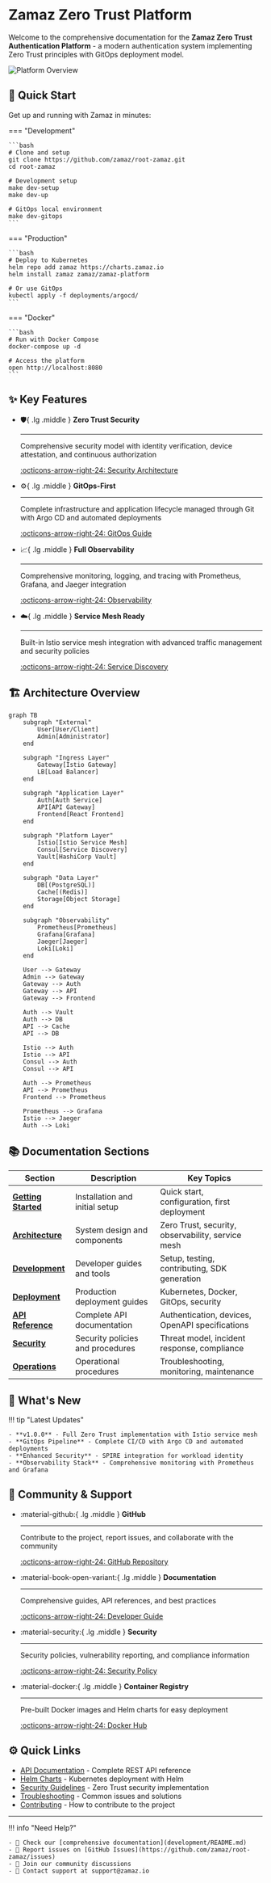 # Zamaz Zero Trust Platform

Welcome to the comprehensive documentation for the **Zamaz Zero Trust Authentication Platform** - a modern authentication system implementing Zero Trust principles with GitOps deployment model.

![Platform Overview](assets/images/platform-overview.png)

## :rocket: Quick Start

Get up and running with Zamaz in minutes:

=== "Development"

    ```bash
    # Clone and setup
    git clone https://github.com/zamaz/root-zamaz.git
    cd root-zamaz
    
    # Development setup
    make dev-setup
    make dev-up
    
    # GitOps local environment
    make dev-gitops
    ```

=== "Production"

    ```bash
    # Deploy to Kubernetes
    helm repo add zamaz https://charts.zamaz.io
    helm install zamaz zamaz/zamaz-platform
    
    # Or use GitOps
    kubectl apply -f deployments/argocd/
    ```

=== "Docker"

    ```bash
    # Run with Docker Compose
    docker-compose up -d
    
    # Access the platform
    open http://localhost:8080
    ```

## :sparkles: Key Features

<div class="grid cards" markdown>

-   :shield:{ .lg .middle } **Zero Trust Security**

    ---

    Comprehensive security model with identity verification, device attestation, and continuous authorization

    [:octicons-arrow-right-24: Security Architecture](architecture/security.md)

-   :gear:{ .lg .middle } **GitOps-First**

    ---

    Complete infrastructure and application lifecycle managed through Git with Argo CD and automated deployments

    [:octicons-arrow-right-24: GitOps Guide](deployment/gitops.md)

-   :chart_with_upwards_trend:{ .lg .middle } **Full Observability**

    ---

    Comprehensive monitoring, logging, and tracing with Prometheus, Grafana, and Jaeger integration

    [:octicons-arrow-right-24: Observability](architecture/observability.md)

-   :cloud:{ .lg .middle } **Service Mesh Ready**

    ---

    Built-in Istio service mesh integration with advanced traffic management and security policies

    [:octicons-arrow-right-24: Service Discovery](architecture/service-discovery.md)

</div>

## :building_construction: Architecture Overview

```mermaid
graph TB
    subgraph "External"
        User[User/Client]
        Admin[Administrator]
    end
    
    subgraph "Ingress Layer"
        Gateway[Istio Gateway]
        LB[Load Balancer]
    end
    
    subgraph "Application Layer"
        Auth[Auth Service]
        API[API Gateway]
        Frontend[React Frontend]
    end
    
    subgraph "Platform Layer"
        Istio[Istio Service Mesh]
        Consul[Service Discovery]
        Vault[HashiCorp Vault]
    end
    
    subgraph "Data Layer"
        DB[(PostgreSQL)]
        Cache[(Redis)]
        Storage[Object Storage]
    end
    
    subgraph "Observability"
        Prometheus[Prometheus]
        Grafana[Grafana]
        Jaeger[Jaeger]
        Loki[Loki]
    end
    
    User --> Gateway
    Admin --> Gateway
    Gateway --> Auth
    Gateway --> API
    Gateway --> Frontend
    
    Auth --> Vault
    Auth --> DB
    API --> Cache
    API --> DB
    
    Istio --> Auth
    Istio --> API
    Consul --> Auth
    Consul --> API
    
    Auth --> Prometheus
    API --> Prometheus
    Frontend --> Prometheus
    
    Prometheus --> Grafana
    Istio --> Jaeger
    Auth --> Loki
```

## :books: Documentation Sections

| Section | Description | Key Topics |
|---------|-------------|------------|
| **[Getting Started](getting-started/quick-start.md)** | Installation and initial setup | Quick start, configuration, first deployment |
| **[Architecture](architecture/overview.md)** | System design and components | Zero Trust, security, observability, service mesh |
| **[Development](development/README.md)** | Developer guides and tools | Setup, testing, contributing, SDK generation |
| **[Deployment](deployment/README.md)** | Production deployment guides | Kubernetes, Docker, GitOps, security |
| **[API Reference](api/README.md)** | Complete API documentation | Authentication, devices, OpenAPI specifications |
| **[Security](security/README.md)** | Security policies and procedures | Threat model, incident response, compliance |
| **[Operations](troubleshooting.md)** | Operational procedures | Troubleshooting, monitoring, maintenance |

## :rocket: What's New

!!! tip "Latest Updates"
    
    - **v1.0.0** - Full Zero Trust implementation with Istio service mesh
    - **GitOps Pipeline** - Complete CI/CD with Argo CD and automated deployments  
    - **Enhanced Security** - SPIRE integration for workload identity
    - **Observability Stack** - Comprehensive monitoring with Prometheus and Grafana

## :handshake: Community & Support

<div class="grid cards" markdown>

-   :material-github:{ .lg .middle } **GitHub**

    ---

    Contribute to the project, report issues, and collaborate with the community

    [:octicons-arrow-right-24: GitHub Repository](https://github.com/zamaz/root-zamaz)

-   :material-book-open-variant:{ .lg .middle } **Documentation**

    ---

    Comprehensive guides, API references, and best practices

    [:octicons-arrow-right-24: Developer Guide](development/README.md)

-   :material-security:{ .lg .middle } **Security**

    ---

    Security policies, vulnerability reporting, and compliance information

    [:octicons-arrow-right-24: Security Policy](security/README.md)

-   :material-docker:{ .lg .middle } **Container Registry**

    ---

    Pre-built Docker images and Helm charts for easy deployment

    [:octicons-arrow-right-24: Docker Hub](https://hub.docker.com/r/zamaz/root-zamaz)

</div>

## :gear: Quick Links

- [API Documentation](api/README.md) - Complete REST API reference
- [Helm Charts](deployment/kubernetes.md) - Kubernetes deployment with Helm
- [Security Guidelines](security/README.md) - Zero Trust security implementation
- [Troubleshooting](troubleshooting.md) - Common issues and solutions
- [Contributing](development/contributing.md) - How to contribute to the project

---

!!! info "Need Help?"
    
    - 📖 Check our [comprehensive documentation](development/README.md)
    - 🐛 Report issues on [GitHub Issues](https://github.com/zamaz/root-zamaz/issues)
    - 💬 Join our community discussions
    - 📧 Contact support at support@zamaz.io